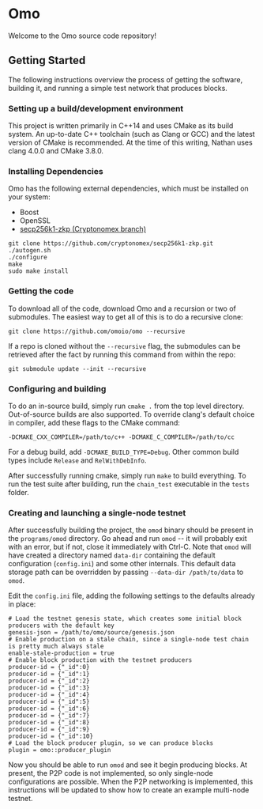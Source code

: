 # Omo

Welcome to the Omo source code repository!

## Getting Started
The following instructions overview the process of getting the software, building it, and running a simple test network that produces blocks.

### Setting up a build/development environment
This project is written primarily in C++14 and uses CMake as its build system. An up-to-date C++ toolchain (such as Clang or GCC) and the latest version of CMake is recommended. At the time of this writing, Nathan uses clang 4.0.0 and CMake 3.8.0.

### Installing Dependencies
Omo has the following external dependencies, which must be installed on your system:
 - Boost
 - OpenSSL
 - [secp256k1-zkp (Cryptonomex branch)](https://github.com/cryptonomex/secp256k1-zkp.git)

```
git clone https://github.com/cryptonomex/secp256k1-zkp.git
./autogen.sh
./configure
make
sudo make install
```

### Getting the code
To download all of the code, download Omo and a recursion or two of submodules. The easiest way to get all of this is to do a recursive clone:

`git clone https://github.com/omoio/omo --recursive`

If a repo is cloned without the `--recursive` flag, the submodules can be retrieved after the fact by running this command from within the repo:

`git submodule update --init --recursive`

### Configuring and building
To do an in-source build, simply run `cmake .` from the top level directory. Out-of-source builds are also supported. To override clang's default choice in compiler, add these flags to the CMake command:

`-DCMAKE_CXX_COMPILER=/path/to/c++ -DCMAKE_C_COMPILER=/path/to/cc`

For a debug build, add `-DCMAKE_BUILD_TYPE=Debug`. Other common build types include `Release` and `RelWithDebInfo`.

After successfully running cmake, simply run `make` to build everything. To run the test suite after building, run the `chain_test` executable in the `tests` folder.

### Creating and launching a single-node testnet
After successfully building the project, the `omod` binary should be present in the `programs/omod` directory. Go ahead and run `omod` -- it will probably exit with an error, but if not, close it immediately with Ctrl-C. Note that `omod` will have created a directory named `data-dir` containing the default configuration (`config.ini`) and some other internals. This default data storage path can be overridden by passing `--data-dir /path/to/data` to `omod`.

Edit the `config.ini` file, adding the following settings to the defaults already in place:

```
# Load the testnet genesis state, which creates some initial block producers with the default key
genesis-json = /path/to/omo/source/genesis.json
# Enable production on a stale chain, since a single-node test chain is pretty much always stale
enable-stale-production = true
# Enable block production with the testnet producers
producer-id = {"_id":0}
producer-id = {"_id":1}
producer-id = {"_id":2}
producer-id = {"_id":3}
producer-id = {"_id":4}
producer-id = {"_id":5}
producer-id = {"_id":6}
producer-id = {"_id":7}
producer-id = {"_id":8}
producer-id = {"_id":9}
producer-id = {"_id":10}
# Load the block producer plugin, so we can produce blocks
plugin = omo::producer_plugin
```

Now you should be able to run `omod` and see it begin producing blocks. At present, the P2P code is not implemented, so only single-node configurations are possible. When the P2P networking is implemented, this instructions will be updated to show how to create an example multi-node testnet.
